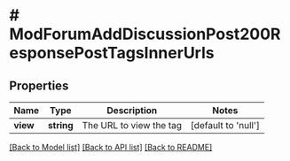 # # ModForumAddDiscussionPost200ResponsePostTagsInnerUrls

## Properties

Name | Type | Description | Notes
------------ | ------------- | ------------- | -------------
**view** | **string** | The URL to view the tag | [default to 'null']

[[Back to Model list]](../../README.md#models) [[Back to API list]](../../README.md#endpoints) [[Back to README]](../../README.md)
